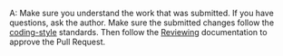 A: Make sure you understand the work that was submitted.
If you have questions, ask the author.
Make sure the submitted changes follow the [coding-style](/docs/contributing/coding-style/) standards.
Then follow the [Reviewing](/docs/contributing/review-process/) documentation to approve the Pull Request.

